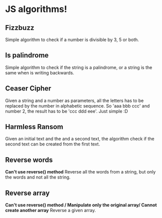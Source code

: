 #  JS algorithms!

## Fizzbuzz
Simple algorithm to check if a number is divisible by 3, 5 or both.

## Is palindrome 
Simple algorithm to check if the string is a palindrome, or a string is the same when is writing backwards.

## Ceaser Cipher 
Given a string and a number as parameters, all the letters has to be replaced by the number in alphabetic sequence. So 'aaa bbb ccc' and number 2, the result has to be 'ccc ddd eee'. Just simple :D

## Harmless Ransom
Given an initial text and the and a second text, the algorithm check if the second text can be created from the first text.

## Reverse words
**Can't use reverse() method**
Reverse all the words from a string, but only the words and not all the string.

## Reverse array
**Can't use reverse() method / Manipulate only the original array/ Cannot create another array**
Reverse a given array.
